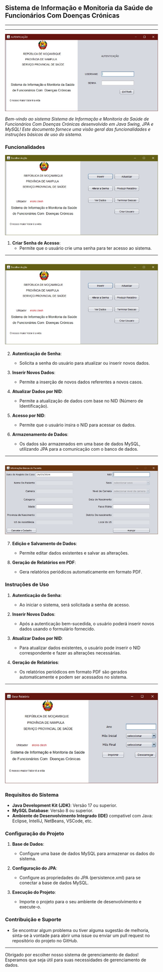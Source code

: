
## Sistema de Informação e Monitoria da Saúde de Funcionários Com Doenças Crónicas
---
---

![Tela de Login](https://github.com/mmaunze/sigmfsdc/blob/main/demo/login.jpg)

*Bem-vindo ao sistema Sistema de Informação e Monitoria da Saúde de Funcionários Com Doenças Crónicas desenvolvido em Java Swing, JPA e MySQL! Este documento fornece uma visão geral das funcionalidades e instruções básicas de uso do sistema.*

### Funcionalidades
![Menu](https://github.com/mmaunze/sigmfsdc/blob/main/demo/menu.jpg)

1. **Criar Senha de Acesso**:
   - Permite que o usuário crie uma senha para ter acesso ao sistema.
---
![Criar Usuario](https://github.com/mmaunze/sigmfsdc/blob/main/demo/menu.jpg)
---

2. **Autenticação de Senha**:
   - Solicita a senha do usuário para atualizar ou inserir novos dados.

3. **Inserir Novos Dados**:
   - Permite a inserção de novos dados referentes a novos casos.

4. **Atualizar Dados por NID**:
   - Permite a atualização de dados com base no NID (Número de Identificação).

5. **Acesso por NID**:
   - Permite que o usuário insira o NID para acessar os dados.

6. **Armazenamento de Dados**:
   - Os dados são armazenados em uma base de dados MySQL, utilizando JPA para a comunicação com o banco de dados.
---
![Cadastro de Dados](https://github.com/mmaunze/sigmfsdc/blob/main/demo/cadastro.jpg)
---

7. **Edição e Salvamento de Dados**:
   - Permite editar dados existentes e salvar as alterações.

8. **Geração de Relatórios em PDF**:
   - Gera relatórios periódicos automaticamente em formato PDF.

### Instruções de Uso

1. **Autenticação de Senha**:
   - Ao iniciar o sistema, será solicitada a senha de acesso.

2. **Inserir Novos Dados**:
   - Após a autenticação bem-sucedida, o usuário poderá inserir novos dados usando o formulário fornecido.

3. **Atualizar Dados por NID**:
   - Para atualizar dados existentes, o usuário pode inserir o NID correspondente e fazer as alterações necessárias.

4. **Geração de Relatórios**:
   - Os relatórios periódicos em formato PDF são gerados automaticamente e podem ser acessados no sistema.
---
![Gerar Relatorio](https://github.com/mmaunze/sigmfsdc/blob/main/demo/gerar_relatorio.jpg)
---

### Requisitos do Sistema

- **Java Development Kit (JDK)**: Versão 17 ou superior.
- **MySQL Database**: Versão 8 ou superior.
- **Ambiente de Desenvolvimento Integrado (IDE)** compatível com Java: Eclipse, IntelliJ, NetBeans, VSCode, etc.

### Configuração do Projeto

1. **Base de Dados**:
   - Configure uma base de dados MySQL para armazenar os dados do sistema.

2. **Configuração do JPA**:
   - Configure as propriedades do JPA (persistence.xml) para se conectar a base de dados MySQL.

3. **Execução do Projeto**:
   - Importe o projeto para o seu ambiente de desenvolvimento e execute-o.

### Contribuição e Suporte

- Se encontrar algum problema ou tiver alguma sugestão de melhoria, sinta-se à vontade para abrir uma issue ou enviar um pull request no repositório do projeto no GitHub.

---

Obrigado por escolher nosso sistema de gerenciamento de dados! Esperamos que seja útil para suas necessidades de gerenciamento de dados.

